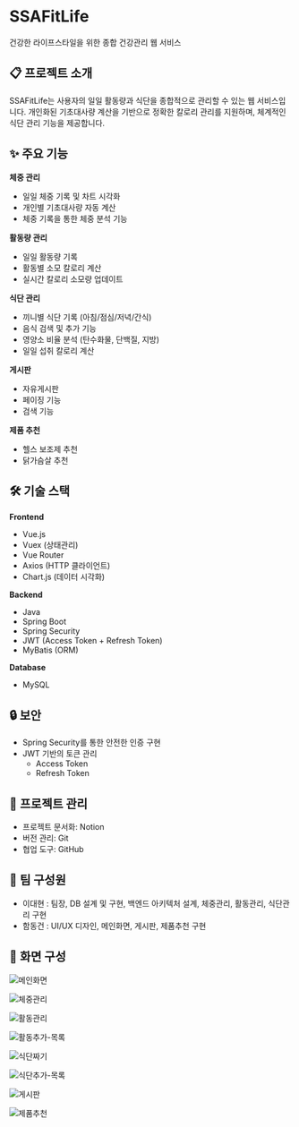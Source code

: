 # SSAFitLife

건강한 라이프스타일을 위한 종합 건강관리 웹 서비스

## 📋 프로젝트 소개

SSAFitLife는 사용자의 일일 활동량과 식단을 종합적으로 관리할 수 있는 웹 서비스입니다. 개인화된 기초대사량 계산을 기반으로 정확한 칼로리 관리를 지원하며, 체계적인 식단 관리 기능을 제공합니다.

## ✨ 주요 기능

**체중 관리**
- 일일 체중 기록 및 차트 시각화
- 개인별 기초대사량 자동 계산
- 체중 기록을 통한 체중 분석 기능

**활동량 관리**
- 일일 활동량 기록
- 활동별 소모 칼로리 계산
- 실시간 칼로리 소모량 업데이트

**식단 관리**
- 끼니별 식단 기록 (아침/점심/저녁/간식)
- 음식 검색 및 추가 기능
- 영양소 비율 분석 (탄수화물, 단백질, 지방)
- 일일 섭취 칼로리 계산

**게시판**
- 자유게시판
- 페이징 기능
- 검색 기능

**제품 추천**
- 헬스 보조제 추천
- 닭가슴살 추천

## 🛠 기술 스택

**Frontend**
- Vue.js
- Vuex (상태관리)
- Vue Router
- Axios (HTTP 클라이언트)
- Chart.js (데이터 시각화)

**Backend**
- Java
- Spring Boot
- Spring Security
- JWT (Access Token + Refresh Token)
- MyBatis (ORM)

**Database**
- MySQL

## 🔒 보안

- Spring Security를 통한 안전한 인증 구현
- JWT 기반의 토큰 관리
  - Access Token
  - Refresh Token

## 📌 프로젝트 관리

- 프로젝트 문서화: Notion
- 버전 관리: Git
- 협업 도구: GitHub


## 👥 팀 구성원

- 이대현 : 팀장, DB 설계 및 구현, 백엔드 아키텍처 설계, 체중관리, 활동관리, 식단관리 구현
- 함동건 : UI/UX 디자인, 메인화면, 게시판, 제품추천 구현

## 📱 화면 구성

![메인화면](https://github.com/user-attachments/assets/36b4e2a8-9a31-4c80-85e1-58a285bdc2f5)

![체중관리](https://github.com/user-attachments/assets/de5c5513-fd8e-421c-89ee-06c33d4644d1)

![활동관리](https://github.com/user-attachments/assets/4715e55a-6bd1-4da0-82d9-0a5eb7e73950)

![활동추가-목록](https://github.com/user-attachments/assets/f4b7dbab-61e0-493b-bcb4-1e261812a1f2)

![식단짜기](https://github.com/user-attachments/assets/5c7d8276-009d-4337-892a-4d7d93833ae4)

![식단추가-목록](https://github.com/user-attachments/assets/4f88d577-6dd8-4728-8c21-0114d4a5c614)

![게시판](https://github.com/user-attachments/assets/69eba481-2140-4835-adcf-98284bd837ec)

![제품추천](https://github.com/user-attachments/assets/a230dd95-3b3c-420b-8842-31da89a2bd40)

